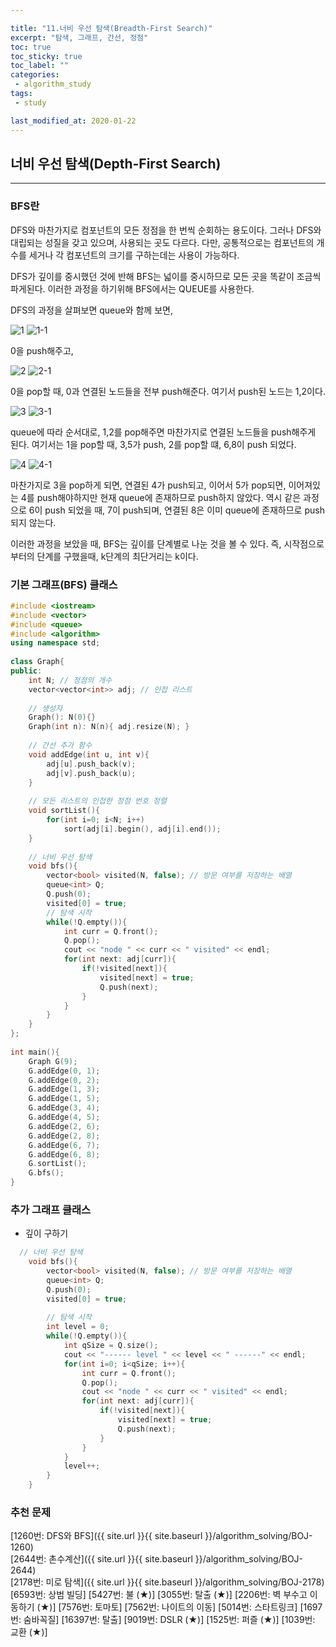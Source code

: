 ```yaml
---

title: "11.너비 우선 탐색(Breadth-First Search)"  
excerpt: "탐색, 그래프, 간선, 정점"  
toc: true  
toc_sticky: true  
toc_label: ""  
categories:  
 - algorithm_study  
tags:  
 - study

last_modified_at: 2020-01-22
---
```


## 너비 우선 탐색(Depth-First Search)

- - -

### BFS란

DFS와 마찬가지로 컴포넌트의 모든 정점을 한 번씩 순회하는 용도이다. 그러나 DFS와 대립되는 성질을 갖고 있으며, 사용되는 곳도 다르다. 다만, 공통적으로는 컴포넌트의 개수를 세거나 각 컴포넌트의 크기를 구하는데는 사용이 가능하다.  

DFS가 깊이를 중시했던 것에 반해 BFS는 넓이를 중시하므로 모든 곳을 똑같이 조금씩 파게된다. 이러한 과정을 하기위해 BFS에서는 QUEUE를 사용한다.  

DFS의 과정을 살펴보면 queue와 함께 보면,

![1](https://user-images.githubusercontent.com/42687768/72882625-443bdb80-3d46-11ea-95fb-3e8969c974a6.JPG)
![1-1](https://user-images.githubusercontent.com/42687768/72882627-44d47200-3d46-11ea-8308-e5338ab51043.JPG)

0을 push해주고,  

![2](https://user-images.githubusercontent.com/42687768/72882628-44d47200-3d46-11ea-96af-8ab8ae63c952.JPG)
![2-1](https://user-images.githubusercontent.com/42687768/72882629-44d47200-3d46-11ea-932f-e76eea6411b1.JPG)

0을 pop할 때, 0과 연결된 노드들을 전부 push해준다. 여기서 push된 노드는 1,2이다.  

![3](https://user-images.githubusercontent.com/42687768/72882630-44d47200-3d46-11ea-8a8a-2776011b4a7c.JPG)
![3-1](https://user-images.githubusercontent.com/42687768/72882631-456d0880-3d46-11ea-86c7-5c51fe36cc69.JPG)

queue에 따라 순서대로, 1,2를 pop해주면 마찬가지로 연결된 노드들을 push해주게 된다. 여기서는 1을 pop할 때, 3,5가 push, 2를 pop할 떄, 6,8이 push 되었다.  

![4](https://user-images.githubusercontent.com/42687768/72882632-456d0880-3d46-11ea-8960-4998e630e18a.JPG)
![4-1](https://user-images.githubusercontent.com/42687768/72882634-456d0880-3d46-11ea-9457-6a682d03eae6.JPG)

마찬가지로 3을 pop하게 되면, 연결된 4가 push되고, 이어서 5가 pop되면, 이어져있는 4를 push해야하지만 현재 queue에 존재하므로 push하지 않았다. 역시 같은 과정으로 6이 push 되었을 때, 7이 push되며, 연결된 8은 이미 queue에 존재하므로 push되지 않는다.  

이러한 과정을 보았을 때, BFS는 깊이를 단계별로 나눈 것을 볼 수 있다. 즉, 시작점으로부터의 단계를 구했을때, k단계의 최단거리는 k이다.  

### 기본 그래프(BFS) 클래스  

```cpp
#include <iostream>
#include <vector>
#include <queue>
#include <algorithm>
using namespace std;
 
class Graph{
public:
    int N; // 정점의 개수
    vector<vector<int>> adj; // 인접 리스트
 
    // 생성자
    Graph(): N(0){}
    Graph(int n): N(n){ adj.resize(N); }
 
    // 간선 추가 함수
    void addEdge(int u, int v){
        adj[u].push_back(v);
        adj[v].push_back(u);
    }
 
    // 모든 리스트의 인접한 정점 번호 정렬
    void sortList(){
        for(int i=0; i<N; i++)
            sort(adj[i].begin(), adj[i].end());
    }
 
    // 너비 우선 탐색
    void bfs(){
        vector<bool> visited(N, false); // 방문 여부를 저장하는 배열
        queue<int> Q;
        Q.push(0);
        visited[0] = true;
        // 탐색 시작
        while(!Q.empty()){
            int curr = Q.front();
            Q.pop();
            cout << "node " << curr << " visited" << endl;
            for(int next: adj[curr]){
                if(!visited[next]){
                    visited[next] = true;
                    Q.push(next);
                }
            }
        }
    }
};
 
int main(){
    Graph G(9);
    G.addEdge(0, 1);
    G.addEdge(0, 2);
    G.addEdge(1, 3);
    G.addEdge(1, 5);
    G.addEdge(3, 4);
    G.addEdge(4, 5);
    G.addEdge(2, 6);
    G.addEdge(2, 8);
    G.addEdge(6, 7);
    G.addEdge(6, 8);
    G.sortList();
    G.bfs();
}
```

### 추가 그래프 클래스  

- 깊이 구하기  

```cpp
  // 너비 우선 탐색
    void bfs(){
        vector<bool> visited(N, false); // 방문 여부를 저장하는 배열
        queue<int> Q;
        Q.push(0);
        visited[0] = true;
 
        // 탐색 시작
        int level = 0;
        while(!Q.empty()){
            int qSize = Q.size();
            cout << "------ level " << level << " ------" << endl;
            for(int i=0; i<qSize; i++){
                int curr = Q.front();
                Q.pop();
                cout << "node " << curr << " visited" << endl;
                for(int next: adj[curr]){
                    if(!visited[next]){
                        visited[next] = true;
                        Q.push(next);
                    }
                }
            }
            level++;
        }
    }
```

### 추천 문제

[1260번: DFS와 BFS]({{ site.url }}{{ site.baseurl }}/algorithm_solving/BOJ-1260)  
[2644번: 촌수계산]({{ site.url }}{{ site.baseurl }}/algorithm_solving/BOJ-2644)  
[2178번: 미로 탐색]({{ site.url }}{{ site.baseurl }}/algorithm_solving/BOJ-2178)  
[6593번: 상범 빌딩]
[5427번: 불 (★)]
[3055번: 탈출 (★)]
[2206번: 벽 부수고 이동하기 (★)]
[7576번: 토마토]
[7562번: 나이트의 이동]
[5014번: 스타트링크]
[1697번: 숨바꼭질]
[16397번: 탈출]
[9019번: DSLR (★)]
[1525번: 퍼즐 (★)]
[1039번: 교환 (★)]

